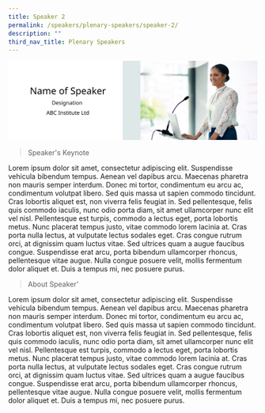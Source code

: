 ```yaml
---
title: Speaker 2
permalink: /speakers/plenary-speakers/speaker-2/
description: ""
third_nav_title: Plenary Speakers
---
```

![](/images/Speaker%20Banner.png)
> Speaker's Keynote

Lorem ipsum dolor sit amet, consectetur adipiscing elit. Suspendisse vehicula bibendum tempus. Aenean vel dapibus arcu. Maecenas pharetra non mauris semper interdum. Donec mi tortor, condimentum eu arcu ac, condimentum volutpat libero. Sed quis massa ut sapien commodo tincidunt. Cras lobortis aliquet est, non viverra felis feugiat in. Sed pellentesque, felis quis commodo iaculis, nunc odio porta diam, sit amet ullamcorper nunc elit vel nisl. Pellentesque est turpis, commodo a lectus eget, porta lobortis metus. Nunc placerat tempus justo, vitae commodo lorem lacinia at. Cras porta nulla lectus, at vulputate lectus sodales eget. Cras congue rutrum orci, at dignissim quam luctus vitae. Sed ultrices quam a augue faucibus congue. Suspendisse erat arcu, porta bibendum ullamcorper rhoncus, pellentesque vitae augue. Nulla congue posuere velit, mollis fermentum dolor aliquet et. Duis a tempus mi, nec posuere purus.

> About Speaker’

Lorem ipsum dolor sit amet, consectetur adipiscing elit. Suspendisse vehicula bibendum tempus. Aenean vel dapibus arcu. Maecenas pharetra non mauris semper interdum. Donec mi tortor, condimentum eu arcu ac, condimentum volutpat libero. Sed quis massa ut sapien commodo tincidunt. Cras lobortis aliquet est, non viverra felis feugiat in. Sed pellentesque, felis quis commodo iaculis, nunc odio porta diam, sit amet ullamcorper nunc elit vel nisl. Pellentesque est turpis, commodo a lectus eget, porta lobortis metus. Nunc placerat tempus justo, vitae commodo lorem lacinia at. Cras porta nulla lectus, at vulputate lectus sodales eget. Cras congue rutrum orci, at dignissim quam luctus vitae. Sed ultrices quam a augue faucibus congue. Suspendisse erat arcu, porta bibendum ullamcorper rhoncus, pellentesque vitae augue. Nulla congue posuere velit, mollis fermentum dolor aliquet et. Duis a tempus mi, nec posuere purus.